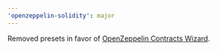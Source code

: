 ```yaml
---
'openzeppelin-solidity': major
---
```


Removed presets in favor of [OpenZeppelin Contracts Wizard](https://wizard.openzeppelin.com/).
